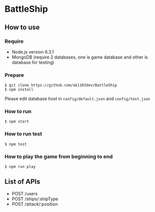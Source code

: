 # BattleShip

## How to use

### Require

- Node.js version 6.3.1
- MongoDB (require 2 databases, one is game database and other is database for testing)

### Prepare
```
$ git clone https://github.com/ak1103dev/BattleShip
$ npm install
```
Please edit database host in ```config/default.json``` and ```config/test.json```

### How to run
```
$ npm start
```
### How to run test
```
$ npm test
```
### How to play the game from beginning to end
```
$ npm run play
```

## List of APIs

- POST /users
- POST /ships/:shipType
- POST /attack/:position
